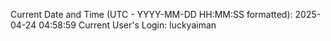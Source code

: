 Current Date and Time (UTC - YYYY-MM-DD HH:MM:SS formatted): 2025-04-24 04:58:59
Current User's Login: luckyaiman
